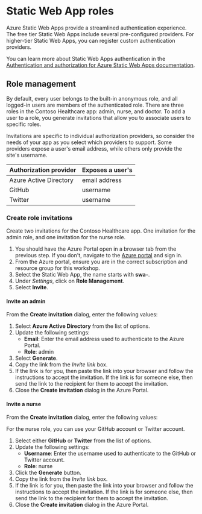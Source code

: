 # Static Web App roles

Azure Static Web Apps provide a streamlined authentication experience. The free tier Static Web Apps include several pre-configured providers. For higher-tier Static Web Apps, you can register custom authentication providers.

You can learn more about Static Web Apps authentication in the [Authentication and authorization for Azure Static Web Apps documentation](https://docs.microsoft.com/azure/static-web-apps/authentication-authorization?WT.mc_id=aiml-77396-cxa).

## Role management

By default, every user belongs to the built-in anonymous role, and all logged-in users are members of the authenticated role. There are three roles in the Contoso Healthcare app: admin, nurse, and doctor. To add a user to a role, you generate invitations that allow you to associate users to specific roles.

Invitations are specific to individual authorization providers, so consider the needs of your app as you select which providers to support. Some providers expose a user's email address, while others only provide the site's username.

| Authorization provider | Exposes a user's |
| ---------------------- | ---------------- |
| Azure Active Directory | email address    |
| GitHub                 | username         |
| Twitter                | username         |

### Create role invitations

Create two invitations for the Contoso Healthcare app. One invitation for the admin role, and one invitation for the nurse role.

1. You should have the Azure Portal open in a browser tab from the previous step. If you don't, navigate to the [Azure portal](https://portal.azure.com) and sign in.
1. From the Azure portal, ensure you are in the correct subscription and resource group for this workshop.
1. Select the Static Web App, the name starts with **swa-**.
1. Under _Settings_, click on **Role Management**.
1. Select **Invite**.

#### Invite an admin

From the **Create invitation** dialog, enter the following values:

1. Select **Azure Active Directory** from the list of options.
1. Update the following settings:
    - **Email**: Enter the email address used to authenticate to the Azure Portal.
    - **Role**: admin
1. Select **Generate**.
1. Copy the link from the _Invite link_ box.
1. If the link is for you, then paste the link into your browser and follow the instructions to accept the invitation. If the link is for someone else, then send the link to the recipient for them to accept the invitation.
1. Close the **Create invitation** dialog in the Azure Portal.

#### Invite a nurse

From the **Create invitation** dialog, enter the following values:

For the nurse role, you can use your GitHub account or Twitter account.

1. Select either **GitHub** or **Twitter** from the list of options.
1. Update the following settings:
    - **Username**: Enter the username used to authenticate to the GitHub or Twitter account.
    - **Role**: nurse
1. Click the **Generate** button.
1. Copy the link from the _Invite link_ box.
1. If the link is for you, then paste the link into your browser and follow the instructions to accept the invitation. If the link is for someone else, then send the link to the recipient for them to accept the invitation.
1. Close the **Create invitation** dialog in the Azure Portal.
